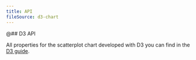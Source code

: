 ```yaml
---
title: API
fileSource: d3-chart
---
```


@## D3 API

All properties for the scatterplot chart developed with D3 you can find in the [D3 guide](/data-display/d3-chart/d3-chart-api/#a55fce).
